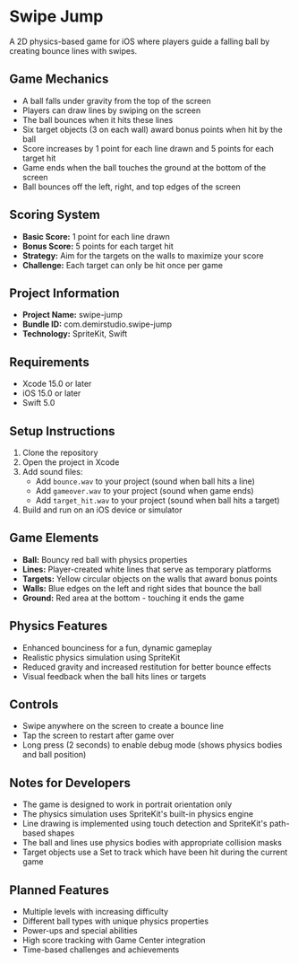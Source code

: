 # Swipe Jump

A 2D physics-based game for iOS where players guide a falling ball by creating bounce lines with swipes.

## Game Mechanics

- A ball falls under gravity from the top of the screen
- Players can draw lines by swiping on the screen
- The ball bounces when it hits these lines
- Six target objects (3 on each wall) award bonus points when hit by the ball
- Score increases by 1 point for each line drawn and 5 points for each target hit
- Game ends when the ball touches the ground at the bottom of the screen
- Ball bounces off the left, right, and top edges of the screen

## Scoring System

- **Basic Score:** 1 point for each line drawn
- **Bonus Score:** 5 points for each target hit
- **Strategy:** Aim for the targets on the walls to maximize your score
- **Challenge:** Each target can only be hit once per game

## Project Information

- **Project Name:** swipe-jump
- **Bundle ID:** com.demirstudio.swipe-jump
- **Technology:** SpriteKit, Swift

## Requirements

- Xcode 15.0 or later
- iOS 15.0 or later
- Swift 5.0

## Setup Instructions

1. Clone the repository
2. Open the project in Xcode
3. Add sound files:
   - Add `bounce.wav` to your project (sound when ball hits a line)
   - Add `gameover.wav` to your project (sound when game ends)
   - Add `target_hit.wav` to your project (sound when ball hits a target)
4. Build and run on an iOS device or simulator

## Game Elements

- **Ball:** Bouncy red ball with physics properties
- **Lines:** Player-created white lines that serve as temporary platforms
- **Targets:** Yellow circular objects on the walls that award bonus points
- **Walls:** Blue edges on the left and right sides that bounce the ball
- **Ground:** Red area at the bottom - touching it ends the game

## Physics Features

- Enhanced bounciness for a fun, dynamic gameplay
- Realistic physics simulation using SpriteKit
- Reduced gravity and increased restitution for better bounce effects
- Visual feedback when the ball hits lines or targets

## Controls

- Swipe anywhere on the screen to create a bounce line
- Tap the screen to restart after game over
- Long press (2 seconds) to enable debug mode (shows physics bodies and ball position)

## Notes for Developers

- The game is designed to work in portrait orientation only
- The physics simulation uses SpriteKit's built-in physics engine
- Line drawing is implemented using touch detection and SpriteKit's path-based shapes
- The ball and lines use physics bodies with appropriate collision masks
- Target objects use a Set to track which have been hit during the current game

## Planned Features

- Multiple levels with increasing difficulty
- Different ball types with unique physics properties
- Power-ups and special abilities
- High score tracking with Game Center integration
- Time-based challenges and achievements 